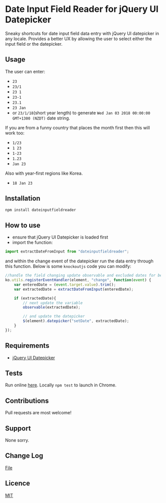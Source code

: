# Date Input Field Reader for jQuery UI Datepicker
Sneaky shortcuts for date input field data entry with jQuery UI datepicker in any locale.  Provides a better UX by allowing the user to select either the input field or the datepicker.

## Usage
The user can enter:
* `23`
* `23/1`
* `23 1`
* `23-1`
* `23.1`
* `23 Jan`
* or `23/1/18`(short year length)
to generate `Wed Jan 03 2018 00:00:00 GMT+1300 (NZDT)` date string.

If you are from a funny country that places the month first then this will work too:
* `1/23`
* `1 23`
* `1-23`
* `1.23`
* `Jan 23`

Also with year-first regions like Korea.
* `18 Jan 23`

## Installation
```javascript
npm install dateinputfieldreader
```

## How to use
* ensure that jQuery UI Datepicker is loaded first
* import the function:
```javascript
import extractDateFromInput from "dateinputfieldreader";
```
and within the change event of the datepicker run the data entry through this function.  Below is some `knockoutjs` code you can modify:
```javascript
//handle the field changing update observable and excluded dates for beforeShowDay
ko.utils.registerEventHandler(element, "change", function(event) {
    var enteredDate = (event.target.value).trim();
    var extractedDate = extractDateFromInput(enteredDate);

    if (extractedDate){
        // next update the variable
        observable(extractedDate);

        // and update the datepicker
        $(element).datepicker("setDate", extractedDate);
    }
});
```

## Requirements
* [jQuery UI Datepicker](https://jqueryui.com/datepicker/)

## Tests
Run online [here](http://antonythorpe.github.io/dateInputFieldReader/index.html).
Locally `npm test` to launch in Chrome.

## Contributions
Pull requests are most welcome!

## Support
None sorry.

## Change Log
[File](changelog.md)

## Licence
[MIT](LICENCE)
